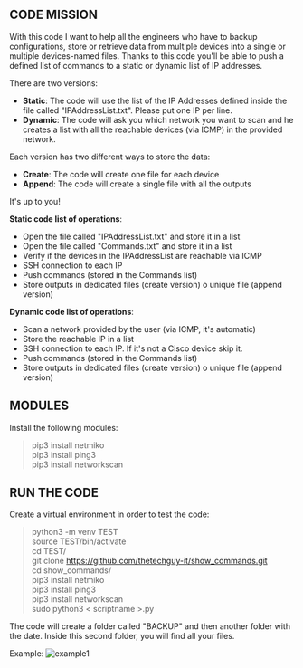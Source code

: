 ## CODE MISSION
With this code I want to help all the engineers who have to backup configurations, store or retrieve data from multiple devices into a single or multiple devices-named files. Thanks to this code you'll be able to push a defined list of commands to a static or dynamic list of IP addresses.     

There are two versions:    
- **Static**: The code will use the list of the IP Addresses defined inside the file called "IPAddressList.txt". Please put one IP per line.      
- **Dynamic**: The code will ask you which network you want to scan and he creates a list with all the reachable devices (via ICMP) in the provided network.       

Each version has two different ways to store the data:
- **Create**: The code will create one file for each device     
- **Append**: The code will create a single file with all the outputs     

It's up to you!


**Static code list of operations**:
- Open the file called "IPAddressList.txt" and store it in a list
- Open the file called "Commands.txt" and store it in a list
- Verify if the devices in the IPAddressList are reachable via ICMP
- SSH connection to each IP
- Push commands (stored in the Commands list)
- Store outputs in dedicated files (create version) o unique file (append version)

**Dynamic code list of operations**:
- Scan a network provided by the user (via ICMP, it's automatic)
- Store the reachable IP in a list
- SSH connection to each IP. If it's not a Cisco device skip it.
- Push commands (stored in the Commands list)
- Store outputs in dedicated files (create version) o unique file (append version)

## MODULES
Install the following modules:

> pip3 install netmiko       
> pip3 install ping3         
> pip3 install networkscan       


## RUN THE CODE

Create a virtual environment in order to test the code:     

> python3 -m venv TEST        
> source TEST/bin/activate         
> cd TEST/            
> git clone https://github.com/thetechguy-it/show_commands.git         
> cd show_commands/         
> pip3 install netmiko         
> pip3 install ping3        
> pip3 install networkscan          
> sudo python3 < scriptname >.py         

The code will create a folder called "BACKUP" and then another folder with the date. Inside this second folder, you will find all your files.

Example:
![example1](https://github.com/thetechguy-it/show_commands/blob/main/example1.png)